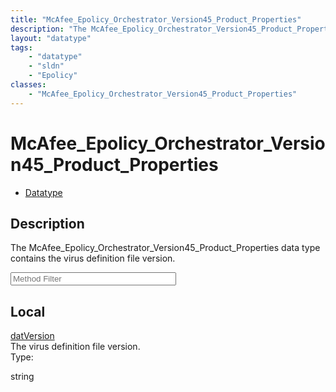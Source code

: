 ```yaml
---
title: "McAfee_Epolicy_Orchestrator_Version45_Product_Properties"
description: "The McAfee_Epolicy_Orchestrator_Version45_Product_Properties data type contains the virus definition file version."
layout: "datatype"
tags:
    - "datatype"
    - "sldn"
    - "Epolicy"
classes:
    - "McAfee_Epolicy_Orchestrator_Version45_Product_Properties"
---
```


# McAfee_Epolicy_Orchestrator_Version45_Product_Properties
<div id='service-datatype'>
    <ul id='sldn-reference-tabs'>
        <li id='datatype'> <a href='/reference/datatypes/McAfee_Epolicy_Orchestrator_Version45_Product_Properties' >Datatype</a></li>
    </ul>
</div>

## Description 
The McAfee_Epolicy_Orchestrator_Version45_Product_Properties data type contains the virus definition file version.
<!-- Service Filer BEGIN -->
<div class="view-filters">
        <div class="clearfix">
            <div class="search-input-box">
                <input placeholder="Method Filter" onkeyup="titleSearch(inputId='prop-input', divId='properties', elementClass='prop-row')" 
                    type="text" id="prop-input" value="" size="30" maxlength="128" class="form-text">
            </div>
        </div>
</div>
<!-- Service Filer END -->

<div id="properties" class="content">
    <div id="localProperties" class="prop-content" >
        <h2>Local</h2>
                <div class='prop-row views-row'>
            <span class='views-field-title'><a href="#datVersion" name=datVersion>datVersion</a></span>
            <div class='views-field-body'>The virus definition file version. </div>
            <span class="type-label">Type:</span> <div class='type-content'><p>string</p></div>
        </div>
            </div>
    </div>



